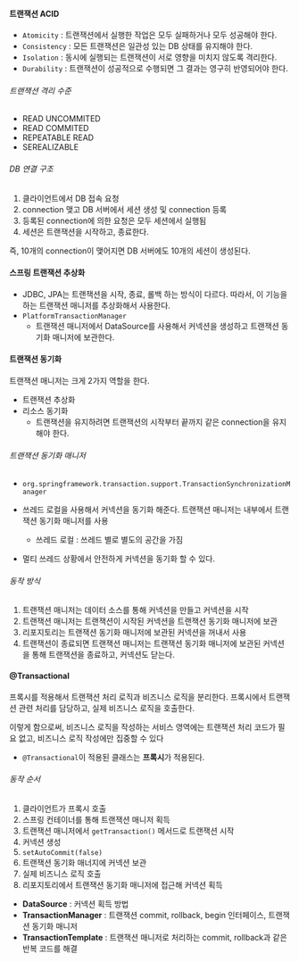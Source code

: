 #### 트랜잭션 ACID

- `Atomicity` : 트랜잭션에서 실행한 작업은 모두 실패하거나 모두 성공해야 한다.
- `Consistency` : 모든 트랜잭션은 일관성 있는 DB 상태를 유지해야 한다.
- `Isolation` : 동시에 실행되는 트랜잭션이 서로 영향을 미치지 않도록 격리한다.
- `Durability` : 트랜잭션이 성공적으로 수행되면 그 결과는 영구히 반영되어야 한다.



###### 트랜잭션 격리 수준

- READ UNCOMMITED
- READ COMMITED
- REPEATABLE READ
- SEREALIZABLE



###### DB 연결 구조

1. 클라이언트에서 DB 접속 요청
2. connection 맺고 DB 서버에서 세션 생성 및 connection 등록
3. 등록된 connection에 의한 요청은 모두 세션에서 실행됨
4. 세션은 트랜잭션을 시작하고, 종료한다.

즉, 10개의 connection이 맺어지면 DB 서버에도 10개의 세션이 생성된다.



#### 스프링 트랜잭션 추상화

- JDBC, JPA는 트랜잭션을 시작, 종료, 롤백 하는 방식이 다르다. 따라서, 이 기능을 하는 트랜잭션 매니저를 추상화해서 사용한다.
- `PlatformTransactionManager`
  - 트랜잭션 매니저에서 DataSource를 사용해서 커넥션을 생성하고 트랜잭션 동기화 매니저에 보관한다.



#### 트랜잭션 동기화

트랜잭션 매니저는 크게 2가지 역할을 한다.

- 트랜잭션 추상화
- 리소스 동기화
  - 트랜잭션을 유지하려면 트랜잭션의 시작부터 끝까지 같은 connection을 유지해야 한다.



###### 트랜잭션 동기화 매니저

- `org.springframework.transaction.support.TransactionSynchronizationManager`

- 쓰레드 로컬을 사용해서 커넥션을 동기화 해준다. 트랜잭션 매니저는 내부에서 트랜잭션 동기화 매니저를 사용
  - 쓰레드 로컬 : 쓰레드 별로 별도의 공간을 가짐
- 멀티 쓰레드 상황에서 안전하게 커넥션을 동기화 할 수 있다.



######  동작 방식

1. 트랜잭션 매니저는 데이터 소스를 통해 커넥션을 만들고 커넥션을 시작
2. 트랜잭션 매니저는 트랜잭션이 시작된 커넥션을 트랜잭션 동기화 매니저에 보관
3. 리포지토리는 트랜잭션 동기화 매니저에 보관된 커넥션을 꺼내서 사용
4. 트랜잭션이 종료되면 트랜잭션 매니저는 트랜잭션 동기화 매니저에 보관된 커넥션을 통해 트랜잭션을 종료하고, 커넥션도 닫는다.



#### @Transactional

프록시를 적용해서 트랜잭션 처리 로직과 비즈니스 로직을 분리한다. 프록시에서 트랜잭션 관련 처리를 담당하고, 실제 비즈니스 로직을 호출한다.

이렇게 함으로써, 비즈니스 로직을 작성하는 서비스 영역에는 트랜잭션 처리 코드가 필요 없고, 비즈니스 로직 작성에만 집중할 수 있다

- `@Transactional`이 적용된 클래스는 **프록시**가 적용된다.



######  동작 순서

1. 클라이언트가 프록시 호출
2. 스프링 컨테이너를 통해 트랜잭션 매니저 획득
3. 트랜잭션 매니저에서 `getTransaction()` 메서드로 트랜잭션 시작
4. 커넥션 생성
5. `setAutoCommit(false)`
6. 트랜잭션 동기화 매너지에 커넥션 보관
7. 실제 비즈니스 로직 호출
8. 리포지토리에서 트랜잭션 동기화 매니저에 접근해 커넥션 획득



- **DataSource** : 커넥션 획득 방법
- **TransactionManager** : 트랜잭션 commit, rollback, begin 인터페이스, 트랜잭션 동기화 매니저
- **TransactionTemplate** : 트랜잭션 매니저로 처리하는 commit, rollback과 같은 반복 코드를 해결